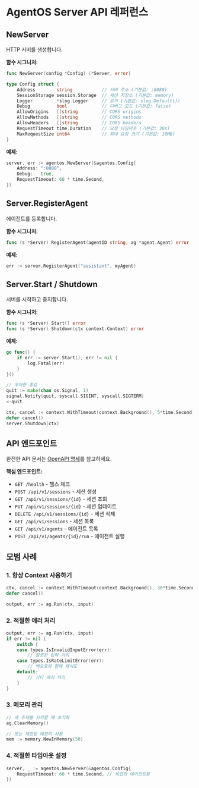 # AgentOS Server API 레퍼런스

## NewServer

HTTP 서버를 생성합니다.

**함수 시그니처:**
```go
func NewServer(config *Config) (*Server, error)

type Config struct {
    Address        string           // 서버 주소 (기본값: :8080)
    SessionStorage session.Storage  // 세션 저장소 (기본값: memory)
    Logger         *slog.Logger     // 로거 (기본값: slog.Default())
    Debug          bool             // 디버그 모드 (기본값: false)
    AllowOrigins   []string         // CORS origins
    AllowMethods   []string         // CORS methods
    AllowHeaders   []string         // CORS headers
    RequestTimeout time.Duration    // 요청 타임아웃 (기본값: 30s)
    MaxRequestSize int64            // 최대 요청 크기 (기본값: 10MB)
}
```

**예제:**
```go
server, err := agentos.NewServer(&agentos.Config{
    Address: ":8080",
    Debug:   true,
    RequestTimeout: 60 * time.Second,
})
```

## Server.RegisterAgent

에이전트를 등록합니다.

**함수 시그니처:**
```go
func (s *Server) RegisterAgent(agentID string, ag *agent.Agent) error
```

**예제:**
```go
err := server.RegisterAgent("assistant", myAgent)
```

## Server.Start / Shutdown

서버를 시작하고 중지합니다.

**함수 시그니처:**
```go
func (s *Server) Start() error
func (s *Server) Shutdown(ctx context.Context) error
```

**예제:**
```go
go func() {
    if err := server.Start(); err != nil {
        log.Fatal(err)
    }
}()

// 우아한 종료
quit := make(chan os.Signal, 1)
signal.Notify(quit, syscall.SIGINT, syscall.SIGTERM)
<-quit

ctx, cancel := context.WithTimeout(context.Background(), 5*time.Second)
defer cancel()
server.Shutdown(ctx)
```

## API 엔드포인트

완전한 API 문서는 [OpenAPI 명세](../../pkg/agentos/openapi.yaml)를 참고하세요.

**핵심 엔드포인트:**
- `GET /health` - 헬스 체크
- `POST /api/v1/sessions` - 세션 생성
- `GET /api/v1/sessions/{id}` - 세션 조회
- `PUT /api/v1/sessions/{id}` - 세션 업데이트
- `DELETE /api/v1/sessions/{id}` - 세션 삭제
- `GET /api/v1/sessions` - 세션 목록
- `GET /api/v1/agents` - 에이전트 목록
- `POST /api/v1/agents/{id}/run` - 에이전트 실행

## 모범 사례

### 1. 항상 Context 사용하기

```go
ctx, cancel := context.WithTimeout(context.Background(), 30*time.Second)
defer cancel()

output, err := ag.Run(ctx, input)
```

### 2. 적절한 에러 처리

```go
output, err := ag.Run(ctx, input)
if err != nil {
    switch {
    case types.IsInvalidInputError(err):
        // 잘못된 입력 처리
    case types.IsRateLimitError(err):
        // 백오프와 함께 재시도
    default:
        // 기타 에러 처리
    }
}
```

### 3. 메모리 관리

```go
// 새 주제를 시작할 때 초기화
ag.ClearMemory()

// 또는 제한된 메모리 사용
mem := memory.NewInMemory(50)
```

### 4. 적절한 타임아웃 설정

```go
server, _ := agentos.NewServer(&agentos.Config{
    RequestTimeout: 60 * time.Second, // 복잡한 에이전트용
})
```
